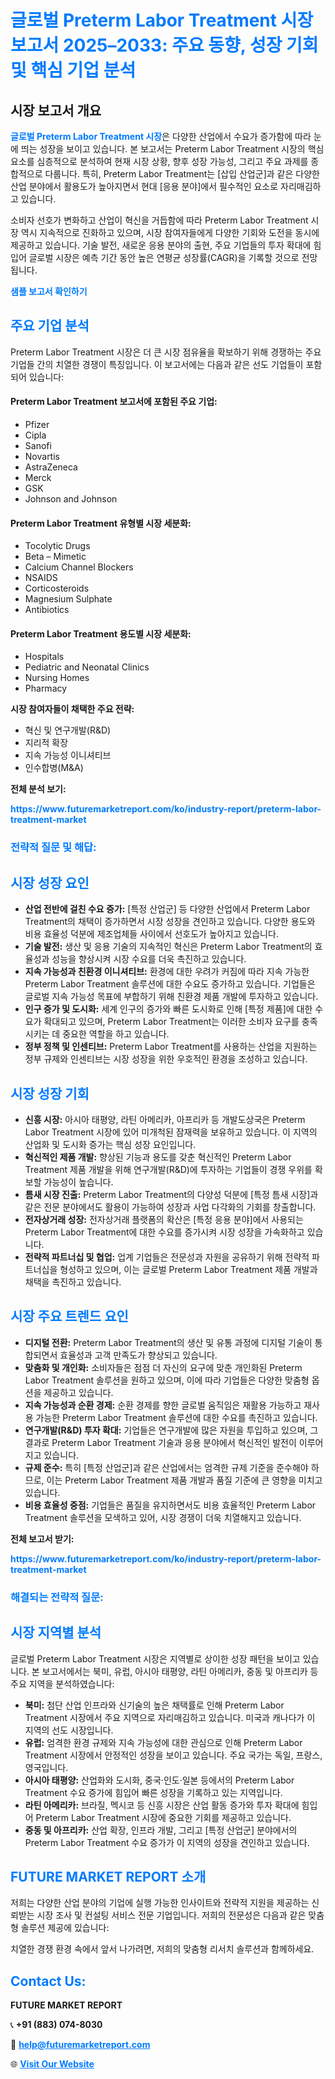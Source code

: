 <h1 style="color: #007BFF;">글로벌 Preterm Labor Treatment 시장 보고서 2025–2033: 주요 동향, 성장 기회 및 핵심 기업 분석</h1>

<section id="overview">
<h2>시장 보고서 개요</h2>
<p><a href="https://www.futuremarketreport.com/ko/industry-report/preterm-labor-treatment-market" style="color: #007BFF; text-decoration: none;"><strong>글로벌 Preterm Labor Treatment 시장</strong></a>은 다양한 산업에서 수요가 증가함에 따라 눈에 띄는 성장을 보이고 있습니다. 본 보고서는 Preterm Labor Treatment 시장의 핵심 요소를 심층적으로 분석하여 현재 시장 상황, 향후 성장 가능성, 그리고 주요 과제를 종합적으로 다룹니다. 특히, Preterm Labor Treatment는 [삽입 산업군]과 같은 다양한 산업 분야에서 활용도가 높아지면서 현대 [응용 분야]에서 필수적인 요소로 자리매김하고 있습니다.</p>
<p>소비자 선호가 변화하고 산업이 혁신을 거듭함에 따라 Preterm Labor Treatment 시장 역시 지속적으로 진화하고 있으며, 시장 참여자들에게 다양한 기회와 도전을 동시에 제공하고 있습니다. 기술 발전, 새로운 응용 분야의 출현, 주요 기업들의 투자 확대에 힘입어 글로벌 시장은 예측 기간 동안 높은 연평균 성장률(CAGR)을 기록할 것으로 전망됩니다.</p>
</section>

<section id="overview">
<p><a href="https://www.futuremarketreport.com/ko/request-sample/reportId=82710" style="color: #007BFF; text-decoration: none;"><strong>샘플 보고서 확인하기</strong></a></p>
</section>

<section id="key-players">
<h2 style="color: #007BFF;">주요 기업 분석</h2>
<p>Preterm Labor Treatment 시장은 더 큰 시장 점유율을 확보하기 위해 경쟁하는 주요 기업들 간의 치열한 경쟁이 특징입니다. 이 보고서에는 다음과 같은 선도 기업들이 포함되어 있습니다:</p>
<h4>Preterm Labor Treatment 보고서에 포함된 주요 기업:</h4>
<ul><li>Pfizer</li><li>Cipla</li><li>Sanofi</li><li>Novartis</li><li>AstraZeneca</li><li>Merck</li><li>GSK</li><li>Johnson and Johnson</li></ul>
<h4>Preterm Labor Treatment 유형별 시장 세분화:</h4>
<ul><li>Tocolytic Drugs</li><li>Beta – Mimetic</li><li>Calcium Channel Blockers</li><li>NSAIDS</li><li>Corticosteroids</li><li>Magnesium Sulphate</li><li>Antibiotics</li></ul>

<h4>Preterm Labor Treatment 용도별 시장 세분화:</h4>
<ul><li>Hospitals</li><li>Pediatric and Neonatal Clinics</li><li>Nursing Homes</li><li>Pharmacy</li></ul>
<p><strong>시장 참여자들이 채택한 주요 전략:</strong></p>
<ul>
<li>혁신 및 연구개발(R&D)</li>
<li>지리적 확장</li>
<li>지속 가능성 이니셔티브</li>
<li>인수합병(M&A)</li>
</ul>
</section>

<section>
<p><strong>전체 분석 보기:</strong></p><a href="https://www.futuremarketreport.com/ko/industry-report/preterm-labor-treatment-market" style="color: #007BFF; text-decoration: none;"><strong>https://www.futuremarketreport.com/ko/industry-report/preterm-labor-treatment-market</strong></a>
<h3 style="color: #007BFF;">전략적 질문 및 해답:</h3>
</section>

<section id="driving-factors">
<h2 style="color: #007BFF;">시장 성장 요인</h2>
<ul>
<li><strong>산업 전반에 걸친 수요 증가:</strong> [특정 산업군] 등 다양한 산업에서 Preterm Labor Treatment의 채택이 증가하면서 시장 성장을 견인하고 있습니다. 다양한 용도와 비용 효율성 덕분에 제조업체들 사이에서 선호도가 높아지고 있습니다.</li>
<li><strong>기술 발전:</strong> 생산 및 응용 기술의 지속적인 혁신은 Preterm Labor Treatment의 효율성과 성능을 향상시켜 시장 수요를 더욱 촉진하고 있습니다.</li>
<li><strong>지속 가능성과 친환경 이니셔티브:</strong> 환경에 대한 우려가 커짐에 따라 지속 가능한 Preterm Labor Treatment 솔루션에 대한 수요도 증가하고 있습니다. 기업들은 글로벌 지속 가능성 목표에 부합하기 위해 친환경 제품 개발에 투자하고 있습니다.</li>
<li><strong>인구 증가 및 도시화:</strong> 세계 인구의 증가와 빠른 도시화로 인해 [특정 제품]에 대한 수요가 확대되고 있으며, Preterm Labor Treatment는 이러한 소비자 요구를 충족시키는 데 중요한 역할을 하고 있습니다.</li>
<li><strong>정부 정책 및 인센티브:</strong> Preterm Labor Treatment를 사용하는 산업을 지원하는 정부 규제와 인센티브는 시장 성장을 위한 우호적인 환경을 조성하고 있습니다.</li>
</ul>
</section>

<section id="growth-opportunities">
<h2 style="color: #007BFF;">시장 성장 기회</h2>
<ul>
<li><strong>신흥 시장:</strong> 아시아 태평양, 라틴 아메리카, 아프리카 등 개발도상국은 Preterm Labor Treatment 시장에 있어 미개척된 잠재력을 보유하고 있습니다. 이 지역의 산업화 및 도시화 증가는 핵심 성장 요인입니다.</li>
<li><strong>혁신적인 제품 개발:</strong> 향상된 기능과 용도를 갖춘 혁신적인 Preterm Labor Treatment 제품 개발을 위해 연구개발(R&D)에 투자하는 기업들이 경쟁 우위를 확보할 가능성이 높습니다.</li>
<li><strong>틈새 시장 진출:</strong> Preterm Labor Treatment의 다양성 덕분에 [특정 틈새 시장]과 같은 전문 분야에서도 활용이 가능하여 성장과 사업 다각화의 기회를 창출합니다.</li>
<li><strong>전자상거래 성장:</strong> 전자상거래 플랫폼의 확산은 [특정 응용 분야]에서 사용되는 Preterm Labor Treatment에 대한 수요를 증가시켜 시장 성장을 가속화하고 있습니다.</li>
<li><strong>전략적 파트너십 및 협업:</strong> 업계 기업들은 전문성과 자원을 공유하기 위해 전략적 파트너십을 형성하고 있으며, 이는 글로벌 Preterm Labor Treatment 제품 개발과 채택을 촉진하고 있습니다.</li>
</ul>
</section>

<section id="trending-factors">
<h2 style="color: #007BFF;">시장 주요 트렌드 요인</h2>
<ul>
<li><strong>디지털 전환:</strong> Preterm Labor Treatment의 생산 및 유통 과정에 디지털 기술이 통합되면서 효율성과 고객 만족도가 향상되고 있습니다.</li>
<li><strong>맞춤화 및 개인화:</strong> 소비자들은 점점 더 자신의 요구에 맞춘 개인화된 Preterm Labor Treatment 솔루션을 원하고 있으며, 이에 따라 기업들은 다양한 맞춤형 옵션을 제공하고 있습니다.</li>
<li><strong>지속 가능성과 순환 경제:</strong> 순환 경제를 향한 글로벌 움직임은 재활용 가능하고 재사용 가능한 Preterm Labor Treatment 솔루션에 대한 수요를 촉진하고 있습니다.</li>
<li><strong>연구개발(R&D) 투자 확대:</strong> 기업들은 연구개발에 많은 자원을 투입하고 있으며, 그 결과로 Preterm Labor Treatment 기술과 응용 분야에서 혁신적인 발전이 이루어지고 있습니다.</li>
<li><strong>규제 준수:</strong> 특히 [특정 산업군]과 같은 산업에서는 엄격한 규제 기준을 준수해야 하므로, 이는 Preterm Labor Treatment 제품 개발과 품질 기준에 큰 영향을 미치고 있습니다.</li>
<li><strong>비용 효율성 중점:</strong> 기업들은 품질을 유지하면서도 비용 효율적인 Preterm Labor Treatment 솔루션을 모색하고 있어, 시장 경쟁이 더욱 치열해지고 있습니다.</li>
</ul>
</section>

<section>
<p><strong>전체 보고서 받기:</strong></p><a href="https://www.futuremarketreport.com/ko/industry-report/preterm-labor-treatment-market" style="color: #007BFF; text-decoration: none;"><strong>https://www.futuremarketreport.com/ko/industry-report/preterm-labor-treatment-market</strong></a>
<h3 style="color: #007BFF;">해결되는 전략적 질문:</h3>
</section>

<section id="regional-analysis">
<h2 style="color: #007BFF;">시장 지역별 분석</h2>
<p>글로벌 Preterm Labor Treatment 시장은 지역별로 상이한 성장 패턴을 보이고 있습니다. 본 보고서에서는 북미, 유럽, 아시아 태평양, 라틴 아메리카, 중동 및 아프리카 등 주요 지역을 분석하였습니다:</p>
<ul>
<li><strong>북미:</strong> 첨단 산업 인프라와 신기술의 높은 채택률로 인해 Preterm Labor Treatment 시장에서 주요 지역으로 자리매김하고 있습니다. 미국과 캐나다가 이 지역의 선도 시장입니다.</li>
<li><strong>유럽:</strong> 엄격한 환경 규제와 지속 가능성에 대한 관심으로 인해 Preterm Labor Treatment 시장에서 안정적인 성장을 보이고 있습니다. 주요 국가는 독일, 프랑스, 영국입니다.</li>
<li><strong>아시아 태평양:</strong> 산업화와 도시화, 중국·인도·일본 등에서의 Preterm Labor Treatment 수요 증가에 힘입어 빠른 성장을 기록하고 있는 지역입니다.</li>
<li><strong>라틴 아메리카:</strong> 브라질, 멕시코 등 신흥 시장은 산업 활동 증가와 투자 확대에 힘입어 Preterm Labor Treatment 시장에 중요한 기회를 제공하고 있습니다.</li>
<li><strong>중동 및 아프리카:</strong> 산업 확장, 인프라 개발, 그리고 [특정 산업군] 분야에서의 Preterm Labor Treatment 수요 증가가 이 지역의 성장을 견인하고 있습니다.</li>
</ul>
</section>

<footer>
<h2 style="color: #007BFF;">FUTURE MARKET REPORT 소개</h2>
<p>저희는 다양한 산업 분야의 기업에 실행 가능한 인사이트와 전략적 지원을 제공하는 신뢰받는 시장 조사 및 컨설팅 서비스 전문 기업입니다. 저희의 전문성은 다음과 같은 맞춤형 솔루션 제공에 있습니다:</p>

<p>치열한 경쟁 환경 속에서 앞서 나가려면, 저희의 맞춤형 리서치 솔루션과 함께하세요.</p>

<h2 style="color: #007BFF;">Contact Us:</h2>
<p><strong>FUTURE MARKET REPORT</strong></p>
<p>📞 <strong>+91 (883) 074-8030</strong></p>
<p>📧 <strong><a href="mailto:help@futuremarketreport.com" style="color: #007BFF;">help@futuremarketreport.com</a></strong></p>
<p>🌐 <strong><a href="https://www.futuremarketreport.com/" style="color: #007BFF;">Visit Our Website</a></strong></p>
</footer>